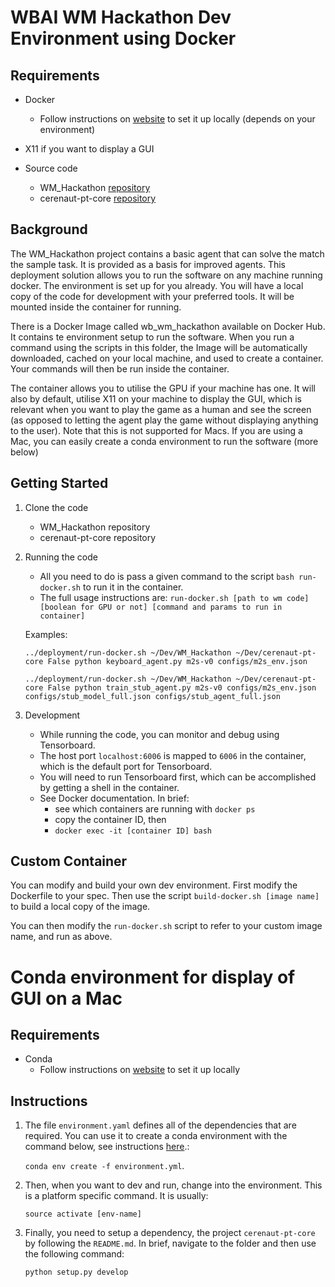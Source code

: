 # WBAI WM Hackathon Dev Environment using Docker

## Requirements
- Docker
    - Follow instructions on [website](https://www.docker.com) to set it up locally (depends on your environment)
- X11 if you want to display a GUI

- Source code
	- WM_Hackathon [repository](https://github.com/wbap/WM_Hackathon)
	- cerenaut-pt-core [repository](https://github.com/Cerenaut/cerenaut-pt-core)

## Background
The WM_Hackathon project contains a basic agent that can solve the match the sample task. It is provided as a basis for improved agents.
This deployment solution allows you to run the software on any machine running docker. The environment is set up for you already. 
You will have a local copy of the code for development with your preferred tools. It will be mounted inside the container for running.

There is a Docker Image called wb_wm_hackathon available on Docker Hub. It contains te environment setup to run the software. 
When you run a command using the scripts in this folder, the Image will be automatically downloaded, cached on your local machine, and used to create a container. Your commands will then be run inside the container.

The container allows you to utilise the GPU if your machine has one.
It will also by default, utilise X11 on your machine to display the GUI, which is relevant when you want to play the game as a human and see the screen (as opposed to letting the agent play the game without displaying anything to the user). Note that this is not supported for Macs. 
If you are using a Mac, you can easily create a conda environment to run the software (more below)


## Getting Started
1. Clone the code
	- WM_Hackathon repository
	- cerenaut-pt-core repository
3. Running the code
    - All you need to do is pass a given command to the script `bash run-docker.sh` to run it in the container.
    - The full usage instructions are:
`run-docker.sh [path to wm code] [boolean for GPU or not] [command and params to run in container]`

    Examples:

    `../deployment/run-docker.sh ~/Dev/WM_Hackathon ~/Dev/cerenaut-pt-core False python keyboard_agent.py m2s-v0 configs/m2s_env.json`

    `../deployment/run-docker.sh ~/Dev/WM_Hackathon ~/Dev/cerenaut-pt-core False python train_stub_agent.py m2s-v0 configs/m2s_env.json configs/stub_model_full.json configs/stub_agent_full.json` 

4. Development
    - While running the code, you can monitor and debug using Tensorboard. 
    - The host port `localhost:6006` is mapped to `6006` in the container, which is the default port for Tensorboard.
    - You will need to run Tensorboard first, which can be accomplished by getting a shell in the container.
    - See Docker documentation. In brief:
        - see which containers are running with `docker ps`
        - copy the container ID, then
        - `docker exec -it [container ID] bash`

## Custom Container
You can modify and build your own dev environment.
First modify the Dockerfile to your spec. 
Then use the script `build-docker.sh [image name]` to build a local copy of the image.

You can then modify the `run-docker.sh` script to refer to your custom image name, and run as above.

# Conda environment for display of GUI on a Mac

## Requirements
- Conda
    - Follow instructions on [website](https://www.anaconda.com) to set it up locally
   
## Instructions
1. The file `environment.yaml` defines all of the dependencies that are required.
You can use it to create a conda environment with the command below, see instructions [here](https://docs.conda.io/projects/conda/en/latest/user-guide/tasks/manage-environments.html#creating-an-environment-from-an-environment-yml-file).:

    `conda env create -f environment.yml`.

2. Then, when you want to dev and run, change into the environment. This is a platform specific command. It is usually:

    `source activate [env-name]`

3. Finally, you need to setup a dependency, the project `cerenaut-pt-core` by following the `README.md`. In brief, navigate to the folder and then use the following command:

    `python setup.py develop` 
